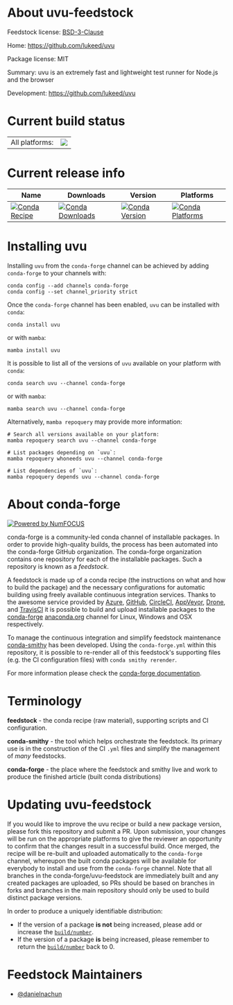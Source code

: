 About uvu-feedstock
===================

Feedstock license: [BSD-3-Clause](https://github.com/conda-forge/uvu-feedstock/blob/main/LICENSE.txt)

Home: https://github.com/lukeed/uvu

Package license: MIT

Summary: uvu is an extremely fast and lightweight test runner for Node.js and the browser

Development: https://github.com/lukeed/uvu

Current build status
====================


<table><tr><td>All platforms:</td>
    <td>
      <a href="https://dev.azure.com/conda-forge/feedstock-builds/_build/latest?definitionId=24448&branchName=main">
        <img src="https://dev.azure.com/conda-forge/feedstock-builds/_apis/build/status/uvu-feedstock?branchName=main">
      </a>
    </td>
  </tr>
</table>

Current release info
====================

| Name | Downloads | Version | Platforms |
| --- | --- | --- | --- |
| [![Conda Recipe](https://img.shields.io/badge/recipe-uvu-green.svg)](https://anaconda.org/conda-forge/uvu) | [![Conda Downloads](https://img.shields.io/conda/dn/conda-forge/uvu.svg)](https://anaconda.org/conda-forge/uvu) | [![Conda Version](https://img.shields.io/conda/vn/conda-forge/uvu.svg)](https://anaconda.org/conda-forge/uvu) | [![Conda Platforms](https://img.shields.io/conda/pn/conda-forge/uvu.svg)](https://anaconda.org/conda-forge/uvu) |

Installing uvu
==============

Installing `uvu` from the `conda-forge` channel can be achieved by adding `conda-forge` to your channels with:

```
conda config --add channels conda-forge
conda config --set channel_priority strict
```

Once the `conda-forge` channel has been enabled, `uvu` can be installed with `conda`:

```
conda install uvu
```

or with `mamba`:

```
mamba install uvu
```

It is possible to list all of the versions of `uvu` available on your platform with `conda`:

```
conda search uvu --channel conda-forge
```

or with `mamba`:

```
mamba search uvu --channel conda-forge
```

Alternatively, `mamba repoquery` may provide more information:

```
# Search all versions available on your platform:
mamba repoquery search uvu --channel conda-forge

# List packages depending on `uvu`:
mamba repoquery whoneeds uvu --channel conda-forge

# List dependencies of `uvu`:
mamba repoquery depends uvu --channel conda-forge
```


About conda-forge
=================

[![Powered by
NumFOCUS](https://img.shields.io/badge/powered%20by-NumFOCUS-orange.svg?style=flat&colorA=E1523D&colorB=007D8A)](https://numfocus.org)

conda-forge is a community-led conda channel of installable packages.
In order to provide high-quality builds, the process has been automated into the
conda-forge GitHub organization. The conda-forge organization contains one repository
for each of the installable packages. Such a repository is known as a *feedstock*.

A feedstock is made up of a conda recipe (the instructions on what and how to build
the package) and the necessary configurations for automatic building using freely
available continuous integration services. Thanks to the awesome service provided by
[Azure](https://azure.microsoft.com/en-us/services/devops/), [GitHub](https://github.com/),
[CircleCI](https://circleci.com/), [AppVeyor](https://www.appveyor.com/),
[Drone](https://cloud.drone.io/welcome), and [TravisCI](https://travis-ci.com/)
it is possible to build and upload installable packages to the
[conda-forge](https://anaconda.org/conda-forge) [anaconda.org](https://anaconda.org/)
channel for Linux, Windows and OSX respectively.

To manage the continuous integration and simplify feedstock maintenance
[conda-smithy](https://github.com/conda-forge/conda-smithy) has been developed.
Using the ``conda-forge.yml`` within this repository, it is possible to re-render all of
this feedstock's supporting files (e.g. the CI configuration files) with ``conda smithy rerender``.

For more information please check the [conda-forge documentation](https://conda-forge.org/docs/).

Terminology
===========

**feedstock** - the conda recipe (raw material), supporting scripts and CI configuration.

**conda-smithy** - the tool which helps orchestrate the feedstock.
                   Its primary use is in the construction of the CI ``.yml`` files
                   and simplify the management of *many* feedstocks.

**conda-forge** - the place where the feedstock and smithy live and work to
                  produce the finished article (built conda distributions)


Updating uvu-feedstock
======================

If you would like to improve the uvu recipe or build a new
package version, please fork this repository and submit a PR. Upon submission,
your changes will be run on the appropriate platforms to give the reviewer an
opportunity to confirm that the changes result in a successful build. Once
merged, the recipe will be re-built and uploaded automatically to the
`conda-forge` channel, whereupon the built conda packages will be available for
everybody to install and use from the `conda-forge` channel.
Note that all branches in the conda-forge/uvu-feedstock are
immediately built and any created packages are uploaded, so PRs should be based
on branches in forks and branches in the main repository should only be used to
build distinct package versions.

In order to produce a uniquely identifiable distribution:
 * If the version of a package **is not** being increased, please add or increase
   the [``build/number``](https://docs.conda.io/projects/conda-build/en/latest/resources/define-metadata.html#build-number-and-string).
 * If the version of a package **is** being increased, please remember to return
   the [``build/number``](https://docs.conda.io/projects/conda-build/en/latest/resources/define-metadata.html#build-number-and-string)
   back to 0.

Feedstock Maintainers
=====================

* [@danielnachun](https://github.com/danielnachun/)

